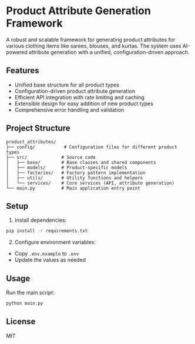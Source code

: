 # Product Attribute Generation Framework

A robust and scalable framework for generating product attributes for various clothing items like sarees, blouses, and kurtas. The system uses AI-powered attribute generation with a unified, configuration-driven approach.

## Features

- Unified base structure for all product types
- Configuration-driven product attribute generation
- Efficient API integration with rate limiting and caching
- Extensible design for easy addition of new product types
- Comprehensive error handling and validation

## Project Structure

```
product_attributes/
├── config/           # Configuration files for different product types
├── src/             # Source code
│   ├── base/        # Base classes and shared components
│   ├── models/      # Product-specific models
│   ├── factories/   # Factory pattern implementation
│   ├── utils/       # Utility functions and helpers
│   └── services/    # Core services (API, attribute generation)
└── main.py          # Main application entry point
```

## Setup

1. Install dependencies:
```bash
pip install -r requirements.txt
```

2. Configure environment variables:
- Copy `.env.example` to `.env`
- Update the values as needed

## Usage

Run the main script:
```bash
python main.py
```

## License

MIT 